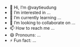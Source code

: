 - 👋 Hi, I’m @vaytieudung
- 👀 I’m interested in ...
- 🌱 I’m currently learning ...
- 💞️ I’m looking to collaborate on ...
- 📫 How to reach me ...
- 😄 Pronouns: ...
- ⚡ Fun fact: ...

<!---
vaytieudung/vaytieudung is a ✨ special ✨ repository because its `README.md` (this file) appears on your GitHub profile.
You can click the Preview link to take a look at your changes.
--->
